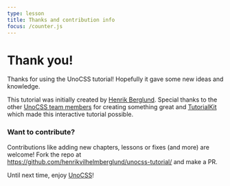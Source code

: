 ```yaml
---
type: lesson
title: Thanks and contribution info
focus: /counter.js
---
```


# Thank you!

Thanks for using the UnoCSS tutorial! Hopefully it gave some new ideas and knowledge.

This tutorial was initially created by [Henrik Berglund](https://github.com/henrikvilhelmberglund). Special thanks to the other [UnoCSS team members](https://unocss.dev/) for creating something great and [TutorialKit](https://tutorialkit.dev/) which made this interactive tutorial possible.

### Want to contribute?

Contributions like adding new chapters, lessons or fixes (and more) are welcome! Fork the repo at https://github.com/henrikvilhelmberglund/unocss-tutorial/ and make a PR.

Until next time, enjoy [UnoCSS](https://unocss.dev/)!